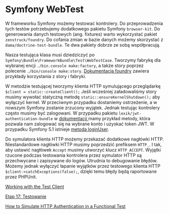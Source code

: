 # Symfony WebTest

W frameworku Symfony możemy testować kontrolery. Do przeprowadzenia tych testów potrzebujemy dodatkowego pakietu Symfony `browser-kit`. Do generowania danych testowych (ang. fixtures) warto wykorzystać pakiet `zenstruck/foundry`. Do cofania zmian w bazie danych możemy skorzystać z `dama/doctrine-test-bundle`. Te dwa pakiety dobrze ze sobą współpracują.

Nasza testująca klasa musi dziedziczyć po `Symfony\Bundle\FrameworkBundle\Test\WebTestCase`. Tworzymy fabrykę dla wybranej encji `./bin.console make:factory`, a także story poprzez polecenie `./bin/console make:story`. [Dokumentacja foundry](https://github.com/zenstruck/foundry) zawiera przykłady korzystania z story i fabryki.

W metodzie testującej tworzymy klienta HTTP symulującego przeglądarkę `$client = static::createClient();` Jeśli wcześniej załadowaliśmy story musimy wywołać statyczną metodę `static::ensureKernelShutdown();` aby wyłączyć kernel. W przeciwnym przypadku dostaniemy ostrzeżenie, a w nowszym Symfony zostanie zrzucony wyjątek. Jednak testując kontrolery często musimy być zalogowani. W przypadku pakietu `lexik/jwt-authentication-bundle` w [dokumentacji ](https://github.com/lexik/LexikJWTAuthenticationBundle/blob/276571c08633a14c5844766da49a6ea9563558f9/Resources/doc/3-functional-testing.md) mamy przykład metody, która pozwala nam zalogować się na wybrane konto i uzyskać token JWT. W przypadku Symfony 5.1 istnieje [metoda loginUser](https://symfony.com/doc/current/testing.html#testing-logging-in-users).

Do symulatora klienta HTTP możemy przekazać dodatkowe nagłówki HTTP. Niestandardowe nagłówki HTTP musimy poprzedzić prefiksem `HTTP_`. I tak, aby ustawić nagłówek `Accept` musimy utworzyć klucz `HTTP_ACCEPT`.
Wyjątki rzucone podczas testowania kontrolera przez symulator HTTP są przechwycane i zapisywane do logów. Utrudnia to debugowanie błędów. Możemy jednak wyłączyć łapanie wyjątków przez testowego klienta HTTP `$client->catchExceptions(false);`, dzięki temu błędy będą raportowane przez PHPUnit.

[Working with the Test Client](https://symfony.com/doc/current/testing.html#working-with-the-test-client)

[Etap 17: Testowanie](https://symfony.com/doc/current/the-fast-track/pl/17-tests.html)

[How to Simulate HTTP Authentication in a Functional Test](https://symfony.com/doc/5.0/testing/http_authentication.html)
